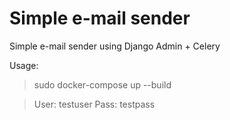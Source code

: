 # Simple e-mail sender
Simple e-mail sender using Django Admin + Celery

Usage:

> sudo docker-compose up --build

> User: testuser
> Pass: testpass
